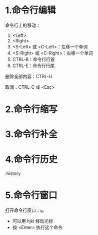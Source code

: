 # 1.命令行编辑

命令行上的移动：
1. \<Left>
2. \<Right>
3. \<S-Left> 或 \<C-Left>：左移一个单词
4. \<S-Right> 或 \<C-Right>：右移一个单词
5. CTRL-B：命令行行首
6. CTRL-E：命令行行尾

删除全部内容：CTRL-U

取消：CTRL-C 或 \<Esc>

# 2.命令行缩写

# 3.命令行补全

# 4.命令行历史

:history

# 5.命令行窗口

打开命令行窗口：`q:`
- 可以用 hjkl 移动光标
- 按 \<Enter> 执行这个命令